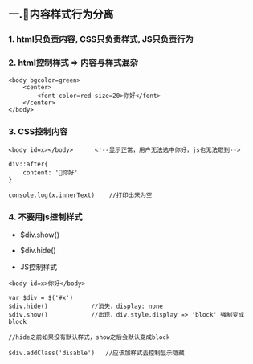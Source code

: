 ## 一.内容样式行为分离
### 1. html只负责内容, CSS只负责样式, JS只负责行为

### 2. html控制样式 => 内容与样式混杂
```
<body bgcolor=green>
    <center>
        <font color=red size=20>你好</font>
    </center>
</body>
```

### 3. CSS控制内容
```
<body id=x></body>      <!--显示正常，用户无法选中你好，js也无法取到-->

div::after{
    content: '你好'
}

console.log(x.innerText)    //打印出来为空
```
### 4. 不要用js控制样式
- $div.show()
- $div.hide()

- JS控制样式
```
<body id=x>你好</body>

var $div = $('#x')
$div.hide()            //消失，display: none
$div.show()            //出现，div.style.display => 'block' 强制变成block

//hide之前如果没有默认样式，show之后会默认变成block

$div.addClass('disable')   //应该加样式去控制显示隐藏
```